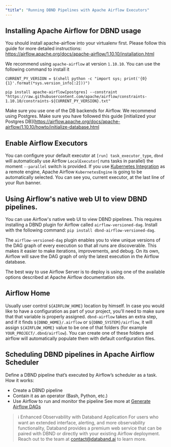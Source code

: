 ```yaml
---
"title": "Running DBND Pipelines with Apache Airflow Executors"
---
```

## Installing Apache Airflow for DBND usage
You should install apache-airflow into your virtualenv first. 
Please follow this guide for more detailed instructions: https://airflow.apache.org/docs/apache-airflow/1.10.10/installation.html

We recommend using `apache-airflow`  at version `1.10.10`. You can use the following command to install it 
```
CURRENT_PY_VERSION = $(shell python -c "import sys; print('{0}{1}'.format(*sys.version_info[:2]))") 

pip install apache-airflow[postgres] --constraint "https://raw.githubusercontent.com/apache/airflow/constraints-1.10.10/constraints-${CURRENT_PY_VERSION}.txt"
```
Make sure you use one of the DB backends for Airflow. We recommend using Postgres.  Make sure you have followed this guide [initialized your Postgres DB](https://airflow.apache.org/docs/apache-airflow/1.10.10/howto/initialize-database.html
 
## Enable Airflow Executors
You can configure your default executor at `[run] task_executor_type`, `dbnd` will automatically use Airflow `LocalExecutor`( runs tasks in parallel) the moment `--parallel` switch is provided. If you use [Kubernetes Integration](doc:kubernetes-cluster)  as a remote engine, Apache Airflow `KubernetesEngine` is going to be automatically selected. You can see you, current executor, at the last line of your Run banner.


## Using Airflow's native web UI to view DBND pipelines.
You can use Airflow's native web UI to view DBND pipelines. This requires installing a DBND plugin for Airflow called `airflow-versioned-dag`. Install with the following command: `pip install dbnd-airflow-versioned-dag`.
 
The `airflow-versioned-dag` plugin enables you to view unique versions of the DAG graph of every execution so that all runs are discoverable. This makes it easier to make iterations, improvements, and debug. On its own, Airflow will save the DAG graph of only the latest execution in the Airflow database.

The best way to use Airflow Server is to deploy is using one of the available options described at Apache Airflow documentation site. 

## Airflow Home
Usually user control `${AIRFLOW_HOME}` location by himself. In case you would like to have a configuration as part of your project, you'll need to make sure that that variable is properly assigned.  `dbnd-airflow` takes an extra step, and if it finds `${DBND_HOME}/.airflow` or `${DBND_SYSTEM}/airflow`, it will assign `${AIRFLOW_HOME}` value to be one of that folders (for example `YOUR_PROJECT/.dbnd/airflow`).  You can create one of these folders and airflow will automatically populate them with default configuration files.

## Scheduling DBND pipelines in Apache Airflow Scheduler
Define a DBND pipeline that’s executed by Airflow’s scheduler as a task. How it works:
* Create a DBND pipeline
* Contain it as an operator (Bash, Python, etc.)
* Use Airflow to run and monitor the pipeline
See more at [Generate Airflow DAGs](doc:generate-airflow-dags) 

>ℹ️  Enhanced Observability with Databand Application
> For users who want an extended interface, alerting, and more observability functionality, Databand provides a premium web service that can be paired with DBND or directly with your existing Airflow deployment. Reach out to the team at contact@databand.ai to learn more.